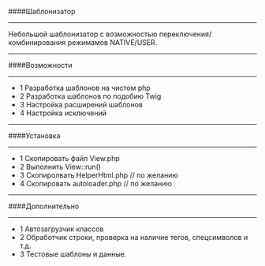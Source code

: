 ####Шаблонизатор
***
Небольшой шаблонизатор с возможностью переключения/комбинирования 
режимамов NATIVE/USER. 
***
####Возможности 
***
+ 1 Разработка шаблонов на чистом php
+ 2 Разработка шаблонов по подобию Twig 
+ 3 Настройка расширений шаблонов
+ 4 Настройка исключений
***
####Установка
***
+ 1 Скопировать файл View.php
+ 2 Выполнить View::run()
+ 3 Скопиролвать HelperHtml.php // по желанию
+ 4 Скопировать autoloader.php // по желанию
***
####Дополнительно
***
+ 1 Автозагрузчик классов
+ 2 Обработчик строки, проверка на наличие тегов, спецсимволов и т.д.
+ 3 Тестовые шаблоны и данные.